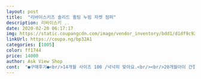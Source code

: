 ```yaml
---
layout: post 
title:  "리바이스키즈 솔리드 퀼팅 누빔 자켓 점퍼" 
description: 리바이스키 ..
date: 2020-02-20 06:17:17 
img: https://static.coupangcdn.com/image/vendor_inventory/bdd1/d1df9c92c75e5571c524c9594cbca38026032d3dc461ec3113505a62dccd.jpg 
linkUrl: https://coupa.ng/bp32A1 
categories: [1005] 
color: ff1744 
price: 14000 
author: Ask View Shop 
cont:  "●구매후기●<br/>14개월 사이즈 100 /넉넉히 맞아요.<br/><br/>20개월아이 간절기 잠바로 샀어요.<br/> 누빔 가디건이 하나있어서 고민했는데 첫째  리바이스 잠바 물러받아서 몇년 입어도 변색도 만지않고 간절기에 잘 입혀서 둘째도 사주고싶어서 샀어요.<br/> 아직90입는 아기라 쫌 크지만 품도 넉넉하니 좋아서 1<br/> -2년은 잘입힐수있겠어요.<br/><br/>이 가격에 이정도 퀄리티 대박임 생각보다  두꺼워서 안에 조끼입히고 요거 입혀서 얼집보냄 넘 좋음!<br/>품질 좋아요^^<br/>할인할때 구입했는데 완젼 득템이네요.<br/><br/>14개월 사이즈 100 /넉넉히 맞아요.<br/><br/>20개월아이 간절기 잠바로 샀어요.<br/> 누빔 가디건이 하나있어서 고민했는데 첫째  리바이스 잠바 물러받아서 몇년 입어도 변색도 만지않고 간절기에 잘 입혀서 둘째도 사주고싶어서 샀어요.<br/> 아직90입는 아기라 쫌 크지만 품도 넉넉하니 좋아서 1<br/> -2년은 잘입힐수있겠어요.<br/><br/>이 가격에 이정도 퀄리티 대박임 생각보다  두꺼워서 안에 조끼입히고 요거 입혀서 얼집보냄 넘 좋음!<br/>품질 좋아요^^<br/>할인할때 구입했는데 완젼 득템이네요.<br/><br/>" 
---
```

